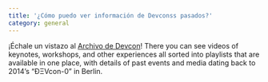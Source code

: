 ```yaml
---
title: '¿Cómo puedo ver información de Devconss pasados?'
category: general
---
```


¡Échale un vistazo al [Archivo de Devcon](https://archive.devcon.org/)! There you can see videos of keynotes, workshops, and other experiences all sorted into playlists that are available in one place, with details of past events and media dating back to 2014’s “ÐΞVcon-0” in Berlin.
